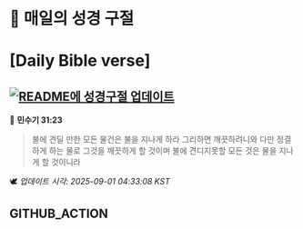 # 🙏 매일의 성경 구절
# [Daily Bible verse]
## [![README에 성경구절 업데이트](https://github.com/DONGSUKA/first_test/actions/workflows/update-readme-bible.yml/badge.svg)](https://github.com/DONGSUKA/first_test/actions/workflows/update-readme-bible.yml)
<!-- START_BIBLE_VERSE -->
📖 **민수기 31:23**
> 불에 견딜 만한 모든 물건은 불을 지나게 하라 그리하면 깨끗하려니와 다만 정결하게 하는 물로 그것을 깨끗하게 할 것이며 불에 견디지못할 모든 것은 물을 지나게 할 것이니라

🕊️ _업데이트 시각: 2025-09-01 04:33:08 KST_
  <!-- END_BIBLE_VERSE -->
## GITHUB_ACTION
